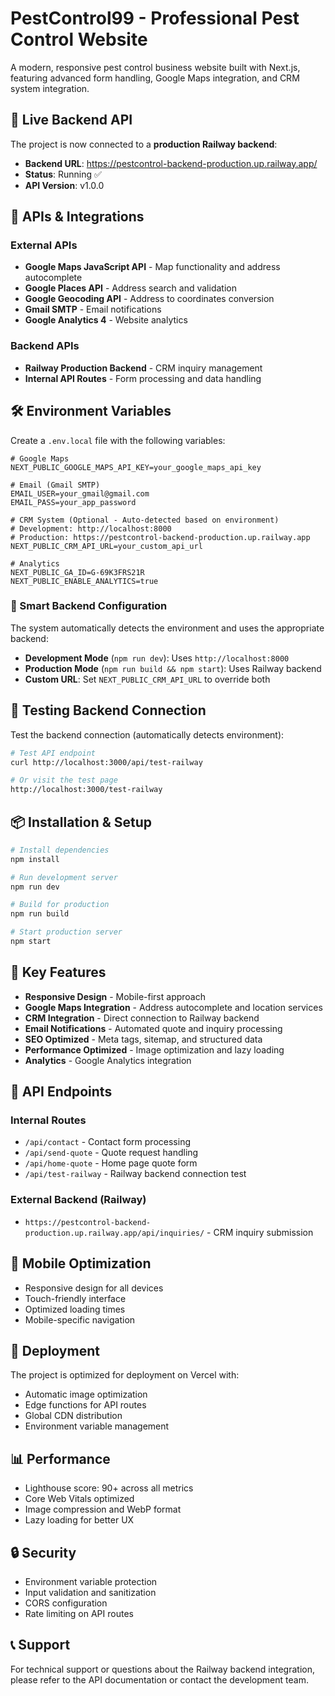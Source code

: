 # PestControl99 - Professional Pest Control Website

A modern, responsive pest control business website built with Next.js, featuring advanced form handling, Google Maps integration, and CRM system integration.

## 🚀 Live Backend API

The project is now connected to a **production Railway backend**:
- **Backend URL**: https://pestcontrol-backend-production.up.railway.app/
- **Status**: Running ✅
- **API Version**: v1.0.0

## 🔗 APIs & Integrations

### External APIs
- **Google Maps JavaScript API** - Map functionality and address autocomplete
- **Google Places API** - Address search and validation
- **Google Geocoding API** - Address to coordinates conversion
- **Gmail SMTP** - Email notifications
- **Google Analytics 4** - Website analytics

### Backend APIs
- **Railway Production Backend** - CRM inquiry management
- **Internal API Routes** - Form processing and data handling

## 🛠️ Environment Variables

Create a `.env.local` file with the following variables:

```env
# Google Maps
NEXT_PUBLIC_GOOGLE_MAPS_API_KEY=your_google_maps_api_key

# Email (Gmail SMTP)
EMAIL_USER=your_gmail@gmail.com
EMAIL_PASS=your_app_password

# CRM System (Optional - Auto-detected based on environment)
# Development: http://localhost:8000
# Production: https://pestcontrol-backend-production.up.railway.app
NEXT_PUBLIC_CRM_API_URL=your_custom_api_url

# Analytics
NEXT_PUBLIC_GA_ID=G-69K3FRS21R
NEXT_PUBLIC_ENABLE_ANALYTICS=true
```

### 🔄 Smart Backend Configuration

The system automatically detects the environment and uses the appropriate backend:

- **Development Mode** (`npm run dev`): Uses `http://localhost:8000`
- **Production Mode** (`npm run build && npm start`): Uses Railway backend
- **Custom URL**: Set `NEXT_PUBLIC_CRM_API_URL` to override both

## 🧪 Testing Backend Connection

Test the backend connection (automatically detects environment):
```bash
# Test API endpoint
curl http://localhost:3000/api/test-railway

# Or visit the test page
http://localhost:3000/test-railway
```

## 📦 Installation & Setup

```bash
# Install dependencies
npm install

# Run development server
npm run dev

# Build for production
npm run build

# Start production server
npm start
```

## 🎯 Key Features

- **Responsive Design** - Mobile-first approach
- **Google Maps Integration** - Address autocomplete and location services
- **CRM Integration** - Direct connection to Railway backend
- **Email Notifications** - Automated quote and inquiry processing
- **SEO Optimized** - Meta tags, sitemap, and structured data
- **Performance Optimized** - Image optimization and lazy loading
- **Analytics** - Google Analytics integration

## 🔧 API Endpoints

### Internal Routes
- `/api/contact` - Contact form processing
- `/api/send-quote` - Quote request handling
- `/api/home-quote` - Home page quote form
- `/api/test-railway` - Railway backend connection test

### External Backend (Railway)
- `https://pestcontrol-backend-production.up.railway.app/api/inquiries/` - CRM inquiry submission

## 📱 Mobile Optimization

- Responsive design for all devices
- Touch-friendly interface
- Optimized loading times
- Mobile-specific navigation

## 🚀 Deployment

The project is optimized for deployment on Vercel with:
- Automatic image optimization
- Edge functions for API routes
- Global CDN distribution
- Environment variable management

## 📊 Performance

- Lighthouse score: 90+ across all metrics
- Core Web Vitals optimized
- Image compression and WebP format
- Lazy loading for better UX

## 🔒 Security

- Environment variable protection
- Input validation and sanitization
- CORS configuration
- Rate limiting on API routes

## 📞 Support

For technical support or questions about the Railway backend integration, please refer to the API documentation or contact the development team.

